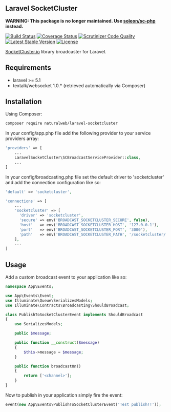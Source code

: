 Laravel SocketCluster
---------------------

**WARNING: This package is no longer maintained. Use [soleon/sc-php](https://github.com/soleon-leiloes/sc-php) instead.**

[![Build Status](https://travis-ci.org/naturalweb/laravel-socketcluster.svg?branch=master)](https://travis-ci.org/naturalweb/laravel-socketcluster)
[![Coverage Status](https://coveralls.io/repos/naturalweb/laravel-socketcluster/badge.png?branch=master&service=github)](https://coveralls.io/github/naturalweb/laravel-socketcluster?branch=master)
[![Scrutinizer Code Quality](https://scrutinizer-ci.com/g/naturalweb/laravel-socketcluster/badges/quality-score.png?b=master)](https://scrutinizer-ci.com/g/naturalweb/laravel-socketcluster/?branch=master)
[![Latest Stable Version](https://poser.pugx.org/naturalweb/laravel-socketcluster/v/stable.png)](https://packagist.org/packages/naturalweb/laravel-socketcluster)
[![License](https://poser.pugx.org/naturalweb/laravel-socketcluster/license.png)](http://opensource.org/licenses/MIT)

[SocketCluster.io](http://socketcluster.io/) library broadcaster for Laravel.

Requirements
------------

* laravel >= 5.1
* textalk/websocket 1.0.* (retrieved automatically via Composer)

Installation
------------

Using Composer:

```sh
composer require naturalweb/laravel-socketcluster
```

In your config/app.php file add the following provider to your service providers array:

```php
'providers' => [
    ...
    LaravelSocketCluster\SCBroadcastServiceProvider::class,
    ...
]
```

In your config/broadcasting.php file set the default driver to 'socketcluster' and add the connection configuration like so:

```php
'default' => 'socketcluster',

'connections' => [
    ...
    'socketcluster' => [
      'driver' => 'socketcluster',
      'secure' => env('BROADCAST_SOCKETCLUSTER_SECURE', false),
      'host'   => env('BROADCAST_SOCKETCLUSTER_HOST', '127.0.0.1'),
      'port'   => env('BROADCAST_SOCKETCLUSTER_PORT', '3000'),
      'path'   => env('BROADCAST_SOCKETCLUSTER_PATH', '/socketcluster/'),
    ],
    ...
]
```

Usage
-----

Add a custom broadcast event to your application like so:

```php
namespace App\Events;

use App\Events\Event;
use Illuminate\Queue\SerializesModels;
use Illuminate\Contracts\Broadcasting\ShouldBroadcast;

class PublishToSocketClusterEvent implements ShouldBroadcast
{
    use SerializesModels;

    public $message;

    public function __construct($message)
    {
        $this->message = $message;
    }

    public function broadcastOn()
    {
        return ['<channel>'];
    }
}
```

Now to publish in your application simply fire the event:

```php
event(new App\Events\PublishToSocketClusterEvent('Test publish!!'));
```

